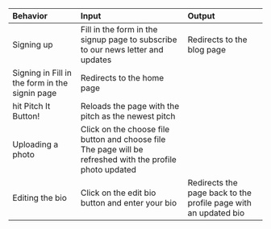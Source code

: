 |Behavior|Input|Output
|:-------|:----|:-----|	
|Signing up|	Fill in the form in the signup page to subscribe to our news letter and updates|	Redirects to the blog page|
|Signing in	Fill in the form in the signin page|	Redirects to the home page|
|hit Pitch It Button!|	Reloads the page with the pitch as the newest pitch|
|Uploading a photo|	Click on the choose file button and choose file	The page will be refreshed with the profile photo updated|
|Editing the bio|	Click on the edit bio button and enter your bio|	Redirects the page back to the profile page with an updated bio|